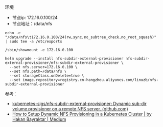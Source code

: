 环境
- 节点ip: 172.16.0.100/24
- 节点地址：/data/nfs

```shell
echo -e "/data/nfs\t172.16.0.100/24(rw,sync,no_subtree_check,no_root_squash)" | sudo tee -a /etc/exports
```

```shell
/sbin/showmount -e 172.16.0.100
```


```shell
helm upgrade --install nfs-subdir-external-provisioner nfs-subdir-external-provisioner/nfs-subdir-external-provisioner \
  --set nfs.server=172.16.0.100 \
  --set nfs.path=/data/nfs \
  --set storageClass.onDelete=true \
  --set image.repository=registry.cn-hangzhou.aliyuncs.com/linuzb/nfs-subdir-external-provisioner

```

参考：

- [kubernetes-sigs/nfs-subdir-external-provisioner: Dynamic sub-dir volume provisioner on a remote NFS server. (github.com)](https://github.com/kubernetes-sigs/nfs-subdir-external-provisioner)
- [How to Setup Dynamic NFS Provisioning in a Kubernetes Cluster | by Hakan Bayraktar | Medium](https://hbayraktar.medium.com/how-to-setup-dynamic-nfs-provisioning-in-a-kubernetes-cluster-cbf433b7de29)